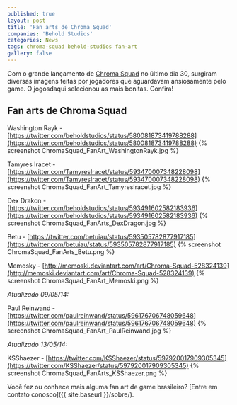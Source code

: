 ```yaml
---
published: true
layout: post
title: 'Fan arts de Chroma Squad'
companies: 'Behold Studios'
categories: News
tags: chroma-squad behold-studios fan-art
gallery: false
---
```

Com o grande lançamento de [Chroma Squad](http://chromasquad.com/) no último dia 30, surgiram diversas imagens feitas por jogadores que aguardavam ansiosamente pelo game. O jogosdaqui selecionou as mais bonitas. Confira!

## Fan arts de Chroma Squad
Washington Rayk - [https://twitter.com/beholdstudios/status/580081873419788288](https://twitter.com/beholdstudios/status/580081873419788288)
{% screenshot ChromaSquad_FanArt_WashingtonRayk.jpg %}

Tamyres Iracet - [https://twitter.com/TamyresIracet/status/593470007348228098](https://twitter.com/TamyresIracet/status/593470007348228098)
{% screenshot ChromaSquad_FanArt_TamyresIracet.jpg %}

Dex Drakon - [https://twitter.com/beholdstudios/status/593491602582183936](https://twitter.com/beholdstudios/status/593491602582183936)
{% screenshot ChromaSquad_FanArts_DexDragon.jpg %}

Betu - [https://twitter.com/betuiau/status/593505782877917185](https://twitter.com/betuiau/status/593505782877917185)
{% screenshot ChromaSquad_FanArts_Betu.png %}

Memosky - [http://memoski.deviantart.com/art/Chroma-Squad-528324139](http://memoski.deviantart.com/art/Chroma-Squad-528324139)
{% screenshot ChromaSquad_FanArt_Memoski.png %}

_Atualizado 09/05/14:_

Paul Reinwand - [https://twitter.com/paulreinwand/status/596176706748059648](https://twitter.com/paulreinwand/status/596176706748059648)
{% screenshot ChromaSquad_FanArt_PaulReinwand.jpg %}

_Atualizado 13/05/14:_

KSShaezer - [https://twitter.com/KSShaezer/status/597920017909305345](https://twitter.com/KSShaezer/status/597920017909305345)
{% screenshot ChromaSquad_FanArts_KSShaezer.png %}

Você fez ou conhece mais alguma fan art de game brasileiro? [Entre em contato conosco]({{ site.baseurl }}/sobre/).